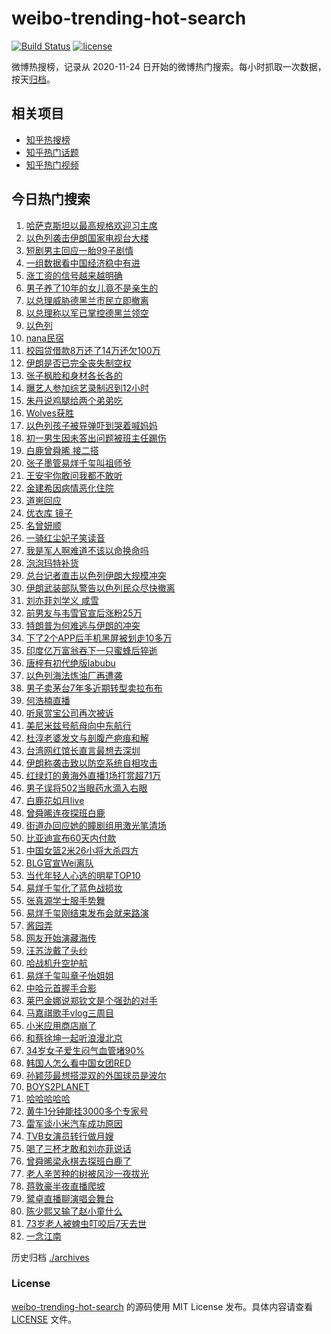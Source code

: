 # weibo-trending-hot-search

[![Build Status](https://github.com/justjavac/weibo-trending-hot-search/workflows/ci/badge.svg?branch=master)](https://github.com/justjavac/weibo-trending-hot-search/actions)
[![license](https://img.shields.io/github/license/justjavac/weibo-trending-hot-search)](https://github.com/justjavac/weibo-trending-hot-search/blob/master/LICENSE)

微博热搜榜，记录从 2020-11-24 日开始的微博热门搜索。每小时抓取一次数据，按天[归档](./archives)。

## 相关项目

- [知乎热搜榜](https://github.com/justjavac/zhihu-trending-top-search)
- [知乎热门话题](https://github.com/justjavac/zhihu-trending-hot-questions)
- [知乎热门视频](https://github.com/justjavac/zhihu-trending-hot-video)

## 今日热门搜索

<!-- BEGIN -->
<!-- 最后更新时间 Tue Jun 17 2025 03:32:05 GMT+0800 (China Standard Time) -->

1. [哈萨克斯坦以最高规格欢迎习主席](https://s.weibo.com//weibo?q=%23%E5%93%88%E8%90%A8%E5%85%8B%E6%96%AF%E5%9D%A6%E4%BB%A5%E6%9C%80%E9%AB%98%E8%A7%84%E6%A0%BC%E6%AC%A2%E8%BF%8E%E4%B9%A0%E4%B8%BB%E5%B8%AD%23&Refer=new_time)
1. [以色列袭击伊朗国家电视台大楼](https://s.weibo.com//weibo?q=%23%E4%BB%A5%E8%89%B2%E5%88%97%E8%A2%AD%E5%87%BB%E4%BC%8A%E6%9C%97%E5%9B%BD%E5%AE%B6%E7%94%B5%E8%A7%86%E5%8F%B0%E5%A4%A7%E6%A5%BC%23&t=31&band_rank=7&Refer=top)
1. [短剧男主回应一胎99子剧情](https://s.weibo.com//weibo?q=%23%E7%9F%AD%E5%89%A7%E7%94%B7%E4%B8%BB%E5%9B%9E%E5%BA%94%E4%B8%80%E8%83%8E99%E5%AD%90%E5%89%A7%E6%83%85%23&t=31&band_rank=29&Refer=top)
1. [一组数据看中国经济稳中有进](https://s.weibo.com//weibo?q=%23%E4%B8%80%E7%BB%84%E6%95%B0%E6%8D%AE%E7%9C%8B%E4%B8%AD%E5%9B%BD%E7%BB%8F%E6%B5%8E%E7%A8%B3%E4%B8%AD%E6%9C%89%E8%BF%9B%23&t=31&band_rank=3&Refer=top)
1. [涨工资的信号越来越明确](https://s.weibo.com//weibo?q=%23%E6%B6%A8%E5%B7%A5%E8%B5%84%E7%9A%84%E4%BF%A1%E5%8F%B7%E8%B6%8A%E6%9D%A5%E8%B6%8A%E6%98%8E%E7%A1%AE%23&t=31&band_rank=4&Refer=top)
1. [男子养了10年的女儿竟不是亲生的](https://s.weibo.com//weibo?q=%23%E7%94%B7%E5%AD%90%E5%85%BB%E4%BA%8610%E5%B9%B4%E7%9A%84%E5%A5%B3%E5%84%BF%E7%AB%9F%E4%B8%8D%E6%98%AF%E4%BA%B2%E7%94%9F%E7%9A%84%23&t=31&band_rank=15&Refer=top)
1. [以总理威胁德黑兰市民立即撤离](https://s.weibo.com//weibo?q=%23%E4%BB%A5%E6%80%BB%E7%90%86%E5%A8%81%E8%83%81%E5%BE%B7%E9%BB%91%E5%85%B0%E5%B8%82%E6%B0%91%E7%AB%8B%E5%8D%B3%E6%92%A4%E7%A6%BB%23&t=31&band_rank=35&Refer=top)
1. [以总理称以军已掌控德黑兰领空](https://s.weibo.com//weibo?q=%23%E4%BB%A5%E6%80%BB%E7%90%86%E7%A7%B0%E4%BB%A5%E5%86%9B%E5%B7%B2%E6%8E%8C%E6%8E%A7%E5%BE%B7%E9%BB%91%E5%85%B0%E9%A2%86%E7%A9%BA%23&t=31&band_rank=23&Refer=top)
1. [以色列](https://s.weibo.com//weibo?q=%E4%BB%A5%E8%89%B2%E5%88%97&t=31&band_rank=10&Refer=top)
1. [nana民宿](https://s.weibo.com//weibo?q=nana%E6%B0%91%E5%AE%BF&t=31&band_rank=29&Refer=top)
1. [校园贷借款8万还了14万还欠100万](https://s.weibo.com//weibo?q=%23%E6%A0%A1%E5%9B%AD%E8%B4%B7%E5%80%9F%E6%AC%BE8%E4%B8%87%E8%BF%98%E4%BA%8614%E4%B8%87%E8%BF%98%E6%AC%A0100%E4%B8%87%23&t=31&band_rank=39&Refer=top)
1. [伊朗是否已完全丧失制空权](https://s.weibo.com//weibo?q=%23%E4%BC%8A%E6%9C%97%E6%98%AF%E5%90%A6%E5%B7%B2%E5%AE%8C%E5%85%A8%E4%B8%A7%E5%A4%B1%E5%88%B6%E7%A9%BA%E6%9D%83%23&t=31&band_rank=1&Refer=top)
1. [张子枫脸和身材各长各的](https://s.weibo.com//weibo?q=%E5%BC%A0%E5%AD%90%E6%9E%AB%E8%84%B8%E5%92%8C%E8%BA%AB%E6%9D%90%E5%90%84%E9%95%BF%E5%90%84%E7%9A%84&t=31&band_rank=11&Refer=top)
1. [曝艺人参加综艺录制迟到12小时](https://s.weibo.com//weibo?q=%23%E6%9B%9D%E8%89%BA%E4%BA%BA%E5%8F%82%E5%8A%A0%E7%BB%BC%E8%89%BA%E5%BD%95%E5%88%B6%E8%BF%9F%E5%88%B012%E5%B0%8F%E6%97%B6%23&t=31&band_rank=13&Refer=top)
1. [朱丹说鸡腿给两个弟弟吃](https://s.weibo.com//weibo?q=%E6%9C%B1%E4%B8%B9%E8%AF%B4%E9%B8%A1%E8%85%BF%E7%BB%99%E4%B8%A4%E4%B8%AA%E5%BC%9F%E5%BC%9F%E5%90%83&t=31&band_rank=22&Refer=top)
1. [Wolves获胜](https://s.weibo.com//weibo?q=Wolves%E8%8E%B7%E8%83%9C&t=31&band_rank=5&Refer=top)
1. [以色列孩子被导弹吓到哭着喊妈妈](https://s.weibo.com//weibo?q=%23%E4%BB%A5%E8%89%B2%E5%88%97%E5%AD%A9%E5%AD%90%E8%A2%AB%E5%AF%BC%E5%BC%B9%E5%90%93%E5%88%B0%E5%93%AD%E7%9D%80%E5%96%8A%E5%A6%88%E5%A6%88%23&t=31&band_rank=10&Refer=top)
1. [初一男生因未答出问题被班主任踢伤](https://s.weibo.com//weibo?q=%23%E5%88%9D%E4%B8%80%E7%94%B7%E7%94%9F%E5%9B%A0%E6%9C%AA%E7%AD%94%E5%87%BA%E9%97%AE%E9%A2%98%E8%A2%AB%E7%8F%AD%E4%B8%BB%E4%BB%BB%E8%B8%A2%E4%BC%A4%23&t=31&band_rank=30&Refer=top)
1. [白鹿曾舜晞 接二搭](https://s.weibo.com//weibo?q=%E7%99%BD%E9%B9%BF%E6%9B%BE%E8%88%9C%E6%99%9E%20%E6%8E%A5%E4%BA%8C%E6%90%AD&t=31&band_rank=17&Refer=top)
1. [张子墨管易烊千玺叫祖师爷](https://s.weibo.com//weibo?q=%E5%BC%A0%E5%AD%90%E5%A2%A8%E7%AE%A1%E6%98%93%E7%83%8A%E5%8D%83%E7%8E%BA%E5%8F%AB%E7%A5%96%E5%B8%88%E7%88%B7&t=31&band_rank=8&Refer=top)
1. [王安宇你敢问我都不敢听](https://s.weibo.com//weibo?q=%E7%8E%8B%E5%AE%89%E5%AE%87%E4%BD%A0%E6%95%A2%E9%97%AE%E6%88%91%E9%83%BD%E4%B8%8D%E6%95%A2%E5%90%AC&t=31&band_rank=24&Refer=top)
1. [金建希因病情恶化住院](https://s.weibo.com//weibo?q=%23%E9%87%91%E5%BB%BA%E5%B8%8C%E5%9B%A0%E7%97%85%E6%83%85%E6%81%B6%E5%8C%96%E4%BD%8F%E9%99%A2%23&t=31&band_rank=12&Refer=top)
1. [道崽回应](https://s.weibo.com//weibo?q=%23%E9%81%93%E5%B4%BD%E5%9B%9E%E5%BA%94%23&t=31&band_rank=46&Refer=top)
1. [优衣库 镜子](https://s.weibo.com//weibo?q=%E4%BC%98%E8%A1%A3%E5%BA%93%20%E9%95%9C%E5%AD%90&t=31&band_rank=16&Refer=top)
1. [名曾妍顺](https://s.weibo.com//weibo?q=%E5%90%8D%E6%9B%BE%E5%A6%8D%E9%A1%BA&t=31&band_rank=14&Refer=top)
1. [一骑红尘妃子笑读音](https://s.weibo.com//weibo?q=%23%E4%B8%80%E9%AA%91%E7%BA%A2%E5%B0%98%E5%A6%83%E5%AD%90%E7%AC%91%E8%AF%BB%E9%9F%B3%23&t=31&band_rank=27&Refer=top)
1. [我是军人啊难道不该以命换命吗](https://s.weibo.com//weibo?q=%23%E6%88%91%E6%98%AF%E5%86%9B%E4%BA%BA%E5%95%8A%E9%9A%BE%E9%81%93%E4%B8%8D%E8%AF%A5%E4%BB%A5%E5%91%BD%E6%8D%A2%E5%91%BD%E5%90%97%23&t=31&band_rank=5&Refer=top)
1. [泡泡玛特补货](https://s.weibo.com//weibo?q=%E6%B3%A1%E6%B3%A1%E7%8E%9B%E7%89%B9%E8%A1%A5%E8%B4%A7&t=31&band_rank=33&Refer=top)
1. [总台记者直击以色列伊朗大规模冲突](https://s.weibo.com//weibo?q=%23%E6%80%BB%E5%8F%B0%E8%AE%B0%E8%80%85%E7%9B%B4%E5%87%BB%E4%BB%A5%E8%89%B2%E5%88%97%E4%BC%8A%E6%9C%97%E5%A4%A7%E8%A7%84%E6%A8%A1%E5%86%B2%E7%AA%81%23&t=31&band_rank=28&Refer=top)
1. [伊朗武装部队警告以色列民众尽快撤离](https://s.weibo.com//weibo?q=%23%E4%BC%8A%E6%9C%97%E6%AD%A6%E8%A3%85%E9%83%A8%E9%98%9F%E8%AD%A6%E5%91%8A%E4%BB%A5%E8%89%B2%E5%88%97%E6%B0%91%E4%BC%97%E5%B0%BD%E5%BF%AB%E6%92%A4%E7%A6%BB%23&t=31&band_rank=41&Refer=top)
1. [刘亦菲刘学义 咸雪](https://s.weibo.com//weibo?q=%E5%88%98%E4%BA%A6%E8%8F%B2%E5%88%98%E5%AD%A6%E4%B9%89%20%E5%92%B8%E9%9B%AA&t=31&band_rank=25&Refer=top)
1. [前男友与韦雪官宣后涨粉25万](https://s.weibo.com//weibo?q=%23%E5%89%8D%E7%94%B7%E5%8F%8B%E4%B8%8E%E9%9F%A6%E9%9B%AA%E5%AE%98%E5%AE%A3%E5%90%8E%E6%B6%A8%E7%B2%8925%E4%B8%87%23&t=31&band_rank=31&Refer=top)
1. [特朗普为何难逃与伊朗的冲突](https://s.weibo.com//weibo?q=%23%E7%89%B9%E6%9C%97%E6%99%AE%E4%B8%BA%E4%BD%95%E9%9A%BE%E9%80%83%E4%B8%8E%E4%BC%8A%E6%9C%97%E7%9A%84%E5%86%B2%E7%AA%81%23&t=31&band_rank=50&Refer=top)
1. [下了2个APP后手机黑屏被划走10多万](https://s.weibo.com//weibo?q=%23%E4%B8%8B%E4%BA%862%E4%B8%AAAPP%E5%90%8E%E6%89%8B%E6%9C%BA%E9%BB%91%E5%B1%8F%E8%A2%AB%E5%88%92%E8%B5%B010%E5%A4%9A%E4%B8%87%23&t=31&band_rank=20&Refer=top)
1. [印度亿万富翁吞下一只蜜蜂后猝逝](https://s.weibo.com//weibo?q=%23%E5%8D%B0%E5%BA%A6%E4%BA%BF%E4%B8%87%E5%AF%8C%E7%BF%81%E5%90%9E%E4%B8%8B%E4%B8%80%E5%8F%AA%E8%9C%9C%E8%9C%82%E5%90%8E%E7%8C%9D%E9%80%9D%23&t=31&band_rank=21&Refer=top)
1. [唐梓有初代绝版labubu](https://s.weibo.com//weibo?q=%23%E5%94%90%E6%A2%93%E6%9C%89%E5%88%9D%E4%BB%A3%E7%BB%9D%E7%89%88labubu%23&t=31&band_rank=47&Refer=top)
1. [以色列海法炼油厂再遭袭](https://s.weibo.com//weibo?q=%23%E4%BB%A5%E8%89%B2%E5%88%97%E6%B5%B7%E6%B3%95%E7%82%BC%E6%B2%B9%E5%8E%82%E5%86%8D%E9%81%AD%E8%A2%AD%23&t=31&band_rank=44&Refer=top)
1. [男子卖茅台7年多近期转型卖拉布布](https://s.weibo.com//weibo?q=%23%E7%94%B7%E5%AD%90%E5%8D%96%E8%8C%85%E5%8F%B07%E5%B9%B4%E5%A4%9A%E8%BF%91%E6%9C%9F%E8%BD%AC%E5%9E%8B%E5%8D%96%E6%8B%89%E5%B8%83%E5%B8%83%23&t=31&band_rank=26&Refer=top)
1. [何浩楠直播](https://s.weibo.com//weibo?q=%E4%BD%95%E6%B5%A9%E6%A5%A0%E7%9B%B4%E6%92%AD&t=31&band_rank=17&Refer=top)
1. [听泉赏宝公司再次被诉](https://s.weibo.com//weibo?q=%23%E5%90%AC%E6%B3%89%E8%B5%8F%E5%AE%9D%E5%85%AC%E5%8F%B8%E5%86%8D%E6%AC%A1%E8%A2%AB%E8%AF%89%23&t=31&band_rank=42&Refer=top)
1. [美尼米兹号航母向中东航行](https://s.weibo.com//weibo?q=%23%E7%BE%8E%E5%B0%BC%E7%B1%B3%E5%85%B9%E5%8F%B7%E8%88%AA%E6%AF%8D%E5%90%91%E4%B8%AD%E4%B8%9C%E8%88%AA%E8%A1%8C%23&t=31&band_rank=40&Refer=top)
1. [杜淳老婆发文与剖腹产疤痕和解](https://s.weibo.com//weibo?q=%23%E6%9D%9C%E6%B7%B3%E8%80%81%E5%A9%86%E5%8F%91%E6%96%87%E4%B8%8E%E5%89%96%E8%85%B9%E4%BA%A7%E7%96%A4%E7%97%95%E5%92%8C%E8%A7%A3%23&t=31&band_rank=39&Refer=top)
1. [台湾网红馆长直言最想去深圳](https://s.weibo.com//weibo?q=%23%E5%8F%B0%E6%B9%BE%E7%BD%91%E7%BA%A2%E9%A6%86%E9%95%BF%E7%9B%B4%E8%A8%80%E6%9C%80%E6%83%B3%E5%8E%BB%E6%B7%B1%E5%9C%B3%23&t=31&band_rank=10&Refer=top)
1. [伊朗称袭击致以防空系统自相攻击](https://s.weibo.com//weibo?q=%23%E4%BC%8A%E6%9C%97%E7%A7%B0%E8%A2%AD%E5%87%BB%E8%87%B4%E4%BB%A5%E9%98%B2%E7%A9%BA%E7%B3%BB%E7%BB%9F%E8%87%AA%E7%9B%B8%E6%94%BB%E5%87%BB%23&t=31&band_rank=29&Refer=top)
1. [红绿灯的黄海外直播1场打赏超71万](https://s.weibo.com//weibo?q=%23%E7%BA%A2%E7%BB%BF%E7%81%AF%E7%9A%84%E9%BB%84%E6%B5%B7%E5%A4%96%E7%9B%B4%E6%92%AD1%E5%9C%BA%E6%89%93%E8%B5%8F%E8%B6%8571%E4%B8%87%23&t=31&band_rank=48&Refer=top)
1. [男子误将502当眼药水滴入右眼](https://s.weibo.com//weibo?q=%23%E7%94%B7%E5%AD%90%E8%AF%AF%E5%B0%86502%E5%BD%93%E7%9C%BC%E8%8D%AF%E6%B0%B4%E6%BB%B4%E5%85%A5%E5%8F%B3%E7%9C%BC%23&t=31&band_rank=42&Refer=top)
1. [白鹿花如月live](https://s.weibo.com//weibo?q=%23%E7%99%BD%E9%B9%BF%E8%8A%B1%E5%A6%82%E6%9C%88live%23&t=31&band_rank=46&Refer=top)
1. [曾舜晞连夜探班白鹿](https://s.weibo.com//weibo?q=%E6%9B%BE%E8%88%9C%E6%99%9E%E8%BF%9E%E5%A4%9C%E6%8E%A2%E7%8F%AD%E7%99%BD%E9%B9%BF&t=31&band_rank=19&Refer=top)
1. [街道办回应她的瞳剧组用激光笔清场](https://s.weibo.com//weibo?q=%23%E8%A1%97%E9%81%93%E5%8A%9E%E5%9B%9E%E5%BA%94%E5%A5%B9%E7%9A%84%E7%9E%B3%E5%89%A7%E7%BB%84%E7%94%A8%E6%BF%80%E5%85%89%E7%AC%94%E6%B8%85%E5%9C%BA%23&t=31&band_rank=48&Refer=top)
1. [比亚迪宣布60天内付款](https://s.weibo.com//weibo?q=%23%E6%AF%94%E4%BA%9A%E8%BF%AA%E5%AE%A3%E5%B8%8360%E5%A4%A9%E5%86%85%E4%BB%98%E6%AC%BE%23&t=31&band_rank=43&Refer=top)
1. [中国女篮2米26小将大杀四方](https://s.weibo.com//weibo?q=%23%E4%B8%AD%E5%9B%BD%E5%A5%B3%E7%AF%AE2%E7%B1%B326%E5%B0%8F%E5%B0%86%E5%A4%A7%E6%9D%80%E5%9B%9B%E6%96%B9%23&t=31&band_rank=34&Refer=top)
1. [BLG官宣Wei离队](https://s.weibo.com//weibo?q=%23BLG%E5%AE%98%E5%AE%A3Wei%E7%A6%BB%E9%98%9F%23&t=31&band_rank=43&Refer=top)
1. [当代年轻人心选的明星TOP10](https://s.weibo.com//weibo?q=%E5%BD%93%E4%BB%A3%E5%B9%B4%E8%BD%BB%E4%BA%BA%E5%BF%83%E9%80%89%E7%9A%84%E6%98%8E%E6%98%9FTOP10&t=31&band_rank=19&Refer=top)
1. [易烊千玺化了蓝色战损妆](https://s.weibo.com//weibo?q=%23%E6%98%93%E7%83%8A%E5%8D%83%E7%8E%BA%E5%8C%96%E4%BA%86%E8%93%9D%E8%89%B2%E6%88%98%E6%8D%9F%E5%A6%86%23&t=31&band_rank=50&Refer=top)
1. [张真源学士服手势舞](https://s.weibo.com//weibo?q=%23%E5%BC%A0%E7%9C%9F%E6%BA%90%E5%AD%A6%E5%A3%AB%E6%9C%8D%E6%89%8B%E5%8A%BF%E8%88%9E%23&t=31&band_rank=43&Refer=top)
1. [易烊千玺刚结束发布会就来路演](https://s.weibo.com//weibo?q=%E6%98%93%E7%83%8A%E5%8D%83%E7%8E%BA%E5%88%9A%E7%BB%93%E6%9D%9F%E5%8F%91%E5%B8%83%E4%BC%9A%E5%B0%B1%E6%9D%A5%E8%B7%AF%E6%BC%94&t=31&band_rank=26&Refer=top)
1. [酱园弄](https://s.weibo.com//weibo?q=%E9%85%B1%E5%9B%AD%E5%BC%84&t=31&band_rank=46&Refer=top)
1. [网友开始演藏海传](https://s.weibo.com//weibo?q=%23%E7%BD%91%E5%8F%8B%E5%BC%80%E5%A7%8B%E6%BC%94%E8%97%8F%E6%B5%B7%E4%BC%A0%23&t=31&band_rank=37&Refer=top)
1. [汪苏泷戴了头纱](https://s.weibo.com//weibo?q=%E6%B1%AA%E8%8B%8F%E6%B3%B7%E6%88%B4%E4%BA%86%E5%A4%B4%E7%BA%B1&t=31&band_rank=46&Refer=top)
1. [哈战机升空护航](https://s.weibo.com//weibo?q=%23%E5%93%88%E6%88%98%E6%9C%BA%E5%8D%87%E7%A9%BA%E6%8A%A4%E8%88%AA%23&t=31&band_rank=10&Refer=top)
1. [易烊千玺叫章子怡姐姐](https://s.weibo.com//weibo?q=%23%E6%98%93%E7%83%8A%E5%8D%83%E7%8E%BA%E5%8F%AB%E7%AB%A0%E5%AD%90%E6%80%A1%E5%A7%90%E5%A7%90%23&t=31&band_rank=2&Refer=top)
1. [中哈元首握手合影](https://s.weibo.com//weibo?q=%23%E4%B8%AD%E5%93%88%E5%85%83%E9%A6%96%E6%8F%A1%E6%89%8B%E5%90%88%E5%BD%B1%23&t=31&band_rank=14&Refer=top)
1. [莱巴金娜说郑钦文是个强劲的对手](https://s.weibo.com//weibo?q=%23%E8%8E%B1%E5%B7%B4%E9%87%91%E5%A8%9C%E8%AF%B4%E9%83%91%E9%92%A6%E6%96%87%E6%98%AF%E4%B8%AA%E5%BC%BA%E5%8A%B2%E7%9A%84%E5%AF%B9%E6%89%8B%23&t=31&band_rank=50&Refer=top)
1. [马嘉祺歌手vlog三周目](https://s.weibo.com//weibo?q=%E9%A9%AC%E5%98%89%E7%A5%BA%E6%AD%8C%E6%89%8Bvlog%E4%B8%89%E5%91%A8%E7%9B%AE&t=31&band_rank=47&Refer=top)
1. [小米应用商店崩了](https://s.weibo.com//weibo?q=%E5%B0%8F%E7%B1%B3%E5%BA%94%E7%94%A8%E5%95%86%E5%BA%97%E5%B4%A9%E4%BA%86&t=31&band_rank=50&Refer=top)
1. [和蔡徐坤一起听浪漫北京](https://s.weibo.com//weibo?q=%23%E5%92%8C%E8%94%A1%E5%BE%90%E5%9D%A4%E4%B8%80%E8%B5%B7%E5%90%AC%E6%B5%AA%E6%BC%AB%E5%8C%97%E4%BA%AC%23&t=31&band_rank=44&Refer=top)
1. [34岁女子爱生闷气血管堵90%](https://s.weibo.com//weibo?q=%2334%E5%B2%81%E5%A5%B3%E5%AD%90%E7%88%B1%E7%94%9F%E9%97%B7%E6%B0%94%E8%A1%80%E7%AE%A1%E5%A0%B590%25%23&t=31&band_rank=36&Refer=top)
1. [韩国人怎么看中国女团RED](https://s.weibo.com//weibo?q=%23%E9%9F%A9%E5%9B%BD%E4%BA%BA%E6%80%8E%E4%B9%88%E7%9C%8B%E4%B8%AD%E5%9B%BD%E5%A5%B3%E5%9B%A2RED%23&t=31&band_rank=38&Refer=top)
1. [孙颖莎最想搭混双的外国球员是波尔](https://s.weibo.com//weibo?q=%23%E5%AD%99%E9%A2%96%E8%8E%8E%E6%9C%80%E6%83%B3%E6%90%AD%E6%B7%B7%E5%8F%8C%E7%9A%84%E5%A4%96%E5%9B%BD%E7%90%83%E5%91%98%E6%98%AF%E6%B3%A2%E5%B0%94%23&t=31&band_rank=50&Refer=top)
1. [BOYS2PLANET](https://s.weibo.com//weibo?q=BOYS2PLANET&t=31&band_rank=40&Refer=top)
1. [哈哈哈哈哈](https://s.weibo.com//weibo?q=%E5%93%88%E5%93%88%E5%93%88%E5%93%88%E5%93%88&t=31&band_rank=28&Refer=top)
1. [黄牛1分钟能挂3000多个专家号](https://s.weibo.com//weibo?q=%23%E9%BB%84%E7%89%9B1%E5%88%86%E9%92%9F%E8%83%BD%E6%8C%823000%E5%A4%9A%E4%B8%AA%E4%B8%93%E5%AE%B6%E5%8F%B7%23&t=31&band_rank=32&Refer=top)
1. [雷军谈小米汽车成功原因](https://s.weibo.com//weibo?q=%23%E9%9B%B7%E5%86%9B%E8%B0%88%E5%B0%8F%E7%B1%B3%E6%B1%BD%E8%BD%A6%E6%88%90%E5%8A%9F%E5%8E%9F%E5%9B%A0%23&t=31&band_rank=45&Refer=top)
1. [TVB女演员转行做月嫂](https://s.weibo.com//weibo?q=%23TVB%E5%A5%B3%E6%BC%94%E5%91%98%E8%BD%AC%E8%A1%8C%E5%81%9A%E6%9C%88%E5%AB%82%23&t=31&band_rank=36&Refer=top)
1. [喝了三杯才敢和刘亦菲说话](https://s.weibo.com//weibo?q=%E5%96%9D%E4%BA%86%E4%B8%89%E6%9D%AF%E6%89%8D%E6%95%A2%E5%92%8C%E5%88%98%E4%BA%A6%E8%8F%B2%E8%AF%B4%E8%AF%9D&t=31&band_rank=9&Refer=top)
1. [曾舜晞梁永棋去探班白鹿了](https://s.weibo.com//weibo?q=%23%E6%9B%BE%E8%88%9C%E6%99%9E%E6%A2%81%E6%B0%B8%E6%A3%8B%E5%8E%BB%E6%8E%A2%E7%8F%AD%E7%99%BD%E9%B9%BF%E4%BA%86%23&t=31&band_rank=6&Refer=top)
1. [老人辛苦种的树被风沙一夜拔光](https://s.weibo.com//weibo?q=%23%E8%80%81%E4%BA%BA%E8%BE%9B%E8%8B%A6%E7%A7%8D%E7%9A%84%E6%A0%91%E8%A2%AB%E9%A3%8E%E6%B2%99%E4%B8%80%E5%A4%9C%E6%8B%94%E5%85%89%23&t=31&band_rank=48&Refer=top)
1. [蒋敦豪半夜直播爬坡](https://s.weibo.com//weibo?q=%E8%92%8B%E6%95%A6%E8%B1%AA%E5%8D%8A%E5%A4%9C%E7%9B%B4%E6%92%AD%E7%88%AC%E5%9D%A1&t=31&band_rank=18&Refer=top)
1. [鹭卓直播聊演唱会舞台](https://s.weibo.com//weibo?q=%E9%B9%AD%E5%8D%93%E7%9B%B4%E6%92%AD%E8%81%8A%E6%BC%94%E5%94%B1%E4%BC%9A%E8%88%9E%E5%8F%B0&t=31&band_rank=44&Refer=top)
1. [陈少熙又输了赵小童什么](https://s.weibo.com//weibo?q=%23%E9%99%88%E5%B0%91%E7%86%99%E5%8F%88%E8%BE%93%E4%BA%86%E8%B5%B5%E5%B0%8F%E7%AB%A5%E4%BB%80%E4%B9%88%23&t=31&band_rank=48&Refer=top)
1. [73岁老人被蜱虫叮咬后7天去世](https://s.weibo.com//weibo?q=%2373%E5%B2%81%E8%80%81%E4%BA%BA%E8%A2%AB%E8%9C%B1%E8%99%AB%E5%8F%AE%E5%92%AC%E5%90%8E7%E5%A4%A9%E5%8E%BB%E4%B8%96%23&t=31&band_rank=49&Refer=top)
1. [一念江南](https://s.weibo.com//weibo?q=%E4%B8%80%E5%BF%B5%E6%B1%9F%E5%8D%97&t=31&band_rank=50&Refer=top)

<!-- END -->

历史归档 [./archives](./archives)

### License

[weibo-trending-hot-search](https://github.com/justjavac/weibo-trending-hot-search) 的源码使用 MIT License
发布。具体内容请查看 [LICENSE](./LICENSE) 文件。
